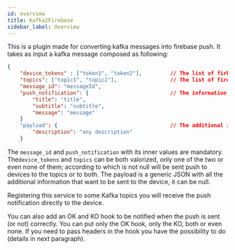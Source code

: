 ```yaml
---
id: overview
title: Kafka2Firebase
sidebar_label: Overview
---
```

This is a plugin made for converting kafka messages into firebase push. It takes as input a kafka message composed as following:

```json
{ 
    "device_tokens" : ["token1", "token2"],         // The list of firbase devices token to which send the push
    "topics": ["topic1", "topic2"],                 // The list of firebase topics to wich send the push
    "message_id": "messageId",
    "push_notification": {                          // The information of the push
        "title": "title",
        "subtitle": "subtitle",
        "message": "message"
    }
    "payload": {                                    // The additional information to send to the application
        "description": "any description"
    }

```

The `message_id` and `push_notification` with its inner values are mandatory. The`device_tokens` and `topics` can be both valorized,
only one of the two or even none of them; according to which is not null will be sent push to devices to the topics or to both.
The payload is a generic JSON with all the additional information that want to be sent to the device, it can be null.

Registering this service to some Kafka topics you will receive the push notification directly to the device.

You can also add an OK and KO hook to be notified when the push is sent (or not) correctly. You can put only the OK hook,
only the KO, both or even none. If you need to pass headers in the hook you have the possibility to do (details in next 
paragraph).
